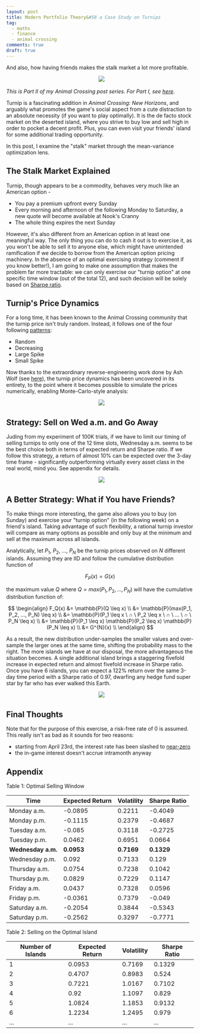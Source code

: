 ```yaml
---
layout: post
title: Modern Portfolio Theory&#58 a Case Study on Turnips
tag:
  - maths
  - finance
  - animal crossing
comments: true
draft: true
---
```


And also, how having friends makes the stalk market a lot more profitable.

<div align="center">
  <img src="https://shawenyao.github.io/Photos/Animal Crossing/001.jpg" />
</div>

_This is Part II of my Animal Crossing post series. For Part I, see [here](/Where-is-My-Island/)_.

Turnip is a fascinating addition in _Animal Crossing: New Horizons_, and arguably what promotes the game's social aspect from a cute distraction to an absolute necessity (if you want to play optimally). It is the de facto stock market on the deserted island, where you strive to buy low and sell high in order to pocket a decent profit. Plus, you can even visit your friends' island for some additional trading opportunity.

In this post, I examine the "stalk" market through the mean-variance optimization lens. 

## The Stalk Market Explained
Turnip, though appears to be a commodity, behaves very much like an American option -
* You pay a premium upfront every Sunday
* Every morning and afternoon of the following Monday to Saturday, a new quote will become available at Nook's Cranny
* The whole thing expires the next Sunday

However, it's also different from an American option in at least one meaningful way. The only thing you can do to cash it out is to exercise it, as you won't be able to sell it to anyone else, which might have unintended ramification if we decide to borrow from the American option pricing machinery. In the absence of an optimal exercising strategy (comment if you know better!), I am going to make one assumption that makes the problem far more tractable: we can only exercise our "turnip option" at one specific time window (out of the total 12), and such decision will be solely based on [Sharpe ratio](https://en.wikipedia.org/wiki/Sharpe_ratio).

## Turnip's Price Dynamics
For a long time, it has been known to the Animal Crossing community that the turnip price isn't truly random. Instead, it follows one of the four following [patterns](https://animalcrossing.fandom.com/wiki/White_turnip):
* Random 
* Decreasing
* Large Spike
* Small Spike

Now thanks to the extraordinary reverse-engineering work done by Ash Wolf (see [here](https://gist.github.com/Treeki/85be14d297c80c8b3c0a76375743325b)), the turnip price dynamics has been uncovered in its entirety, to the point where it becomes possible to simulate the prices numerically, enabling Monte-Carlo-style analysis:

<div align="center">
  <img src="https://shawenyao.github.io/R/output/animal_crossing/turnip_price.png" />
</div>


## Strategy: Sell on Wed a.m. and Go Away

Juding from my experiment of 100K trials, if we have to limit our timing of selling turnips to only one of the 12 time slots, Wednesday a.m. seems to be the best choice both in terms of expected return and Sharpe ratio. If we follow this strategy, a return of almost 10% can be expected over the 3-day time frame - significantly outperforming virtually every asset class in the real world, mind you. See appendix for details.

<div align="center">
  <img src="https://shawenyao.github.io/R/output/animal_crossing/turnip_return.png" />
</div>

## A Better Strategy: What if You have Friends?
To make things more interesting, the game also allows you to buy (on Sunday) and exercise your "turnip option" (in the following week) on a friend's island. Taking advantage of such flexibility, a rational turnip investor will compare as many options as possible and only buy at the minimum and sell at the maximum across all islands.

Analytically, let $P_1$, $P_2$, ..., $P_N$ be the turnip prices observed on $N$ different islands. Assuming they are IID and follow the cumulative distribution function of

$$
F_P(x) = G(x)
$$

the maximum value $Q$ where $Q = max(P_1, P_2, ..., P_N)$ will have the cumulative distribution function of:

$$
\begin{align}
F_Q(x) 
&= \mathbb{P}(Q \leq x) \\
&= \mathbb{P}(max(P_1, P_2, ..., P_N) \leq x) \\
&= \mathbb{P}(P_1 \leq x \ ∩ \ P_2 \leq x \ ∩ \ ... \ ∩ \ P_N \leq x) \\
&= \mathbb{P}(P_1 \leq x) \mathbb{P}(P_2 \leq x) \mathbb{P}(P_N \leq x) \\
&= G^{N}(x) \\
\end{align}
$$

As a result, the new distribution under-samples the smaller values and over-sample the larger ones at the same time, shifting the probability mass to the right. The more islands we have at our disposal, the more advantageous the situation becomes. A single additional island brings a staggering fivefold increase in expected return and almost fivefold increase in Sharpe ratio. Once you have 6 islands, you can expect a 122% return over the same 3-day time period with a Sharpe ratio of 0.97, dwarfing any hedge fund super star by far who has ever walked this Earth.

<div align="center">
  <img src="https://shawenyao.github.io/R/output/animal_crossing/turnip_return_multiple_islands.png" />
</div>

## Final Thoughts


Note that for the purpose of this exercise, a risk-free rate of 0 is assumed. This really isn't as bad as it sounds for two reasons:
* starting from April 23rd, the interest rate has been slashed to [near-zero](https://kotaku.com/nintendo-slashes-interest-rates-in-animal-crossing-new-1843019628)
* the in-game interest doesn't accrue intramonth anyway

## Appendix

Table 1: Optimal Selling Window

| Time | Expected Return | Volatility | Sharpe Ratio |
|---|---|---|---|
| Monday a.m. | -0.0895 | 0.2211 | -0.4049 |
| Monday p.m. | -0.1115 | 0.2379 | -0.4687 |
| Tuesday a.m. | -0.085 | 0.3118 | -0.2725 |
| Tuesday p.m. | 0.0462 | 0.6951 | 0.0664 |
| **Wednesday a.m.** | **0.0953** | **0.7169** | **0.1329** |
| Wednesday p.m. | 0.092 | 0.7133 | 0.129 |
| Thursday a.m. | 0.0754 | 0.7238 | 0.1042 |
| Thursday p.m. | 0.0829 | 0.7229 | 0.1147 |
| Friday a.m. | 0.0437 | 0.7328 | 0.0596 |
| Friday p.m. | -0.0361 | 0.7379 | -0.049 |
| Saturday a.m. | -0.2054 | 0.3844 | -0.5343 |
| Saturday p.m. | -0.2562 | 0.3297 | -0.7771 |

Table 2: Selling on the Optimal Island

| Number of Islands | Expected Return | Volatility | Sharpe Ratio |
|---|---|---|---|
| 1 | 0.0953 | 0.7169 | 0.1329 |
| 2 | 0.4707 | 0.8983 | 0.524 |
| 3 | 0.7221 | 1.0167 | 0.7102 |
| 4 | 0.92 | 1.1097 | 0.829 |
| 5 | 1.0824 | 1.1853 | 0.9132 |
| 6 | 1.2234 | 1.2495 | 0.979 |
| ... | ... | ... | ... |
